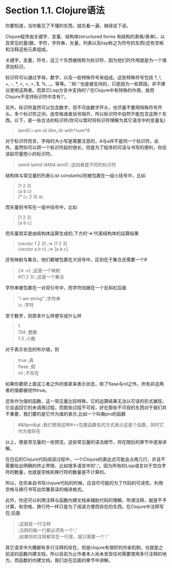 # Section 1.1. Clojure语法

你要知道，当你看见了不懂的东西，就先看一遍，继续往下读。

Clojure程序由关键字、变量、结构体(structured forms 有结构的表格/表单)，以及常见的量(数，字符，字符串，矢量，列表以及lisp称之为符号的东西)还有空格和注释这些元素组成。

关键字，变量，符号，这三个东西被统称为标识符，因为他们的作用就是为一个值添加标识。

标识符可以通过字母，数字，以及一些特殊符号来组成。这些特殊符号包括 ?, !, +, -, *, <, =, >, $, %, _，等等。'.'和':'也是被支持的，只是因为一些原因，并不建议使用这两者。而其它Lisp方言中支持的'/'在Clojure中有特殊的作用，故而Clojure不支持标识符中含有‘/’。

另外，标识符虽然可以包含数字，但不可由数字开头，也尽量不要用特殊符号开头。多个标识符之间，由空格或者括号隔开，所以标识符中自然不能包含这两个东西。以下，是一些合法的标识符(你可以暂时将标识符理解为其它语言中的变量名)
> IamID i-am-id iAm_Id-with\*num\*8

对于标识符而言，字母的大小写是需要注意的，A与a并不是同一个标识符。此外，虽然你可以把一个标识符起的很长，但是为了程序的可读与书写的便利，你应该起尽量短小的标识符。
> iamid Iamid iAMid iamiD ;这四者是不同的标识符

结构体与常见量的列表(List constants)则被包裹在一组小括号中，比如
> (1 2 3)  
  (a b c)  
  (* (+ 2 3) a)

而矢量则书写在一组中括号中，比如
> [1 2 3]  
  [a b c]

但矢量其实是由结构体运算生成的,下方的‘=>’代表结构体的运算结果
> (vector 1 2 3) ;=> [1 2 3]  
  (vector a b c) ;=> [a b c]

还有映射与集合，他们都被包裹在大括号中，区别在于集合还需要一个#
> {:k :v} ;这是一个映射  
  #{1 2 3} ;这是一个集合

字符串被包裹在一对双引号中，而字符则跟在一个反斜杠后面
> "i am string" ;字符串  
  \c ;字符

至于数字，则原本什么样便写成什么样
> 1  
  134 ;整数  
  1.3 ;小数

对于表示状态的布尔值，则
> true ;真  
  flase ;假  
  nil ;不存在

如果你要把上面这三者之外的值拿来表示状态，除了flase与nil之外，所有非这两者的值都被视作true。

还有作为值的函数，这一常见量比较特殊，它的运算结果无法以可读的形式展现，它会返回它的未调用过程，而那些过程不可视，好在那些不可视的东西对于我们并不重要，我们要的是它作为值的表示,比如一个叫做pro的函数
> #&ltpro&gt  ;我们使用这种#<>包裹函数名的方式表示这是个函数，同时它作为值存在

以上，便是常见量的一些预览。这些常见量的语法细节，将在随后的章节中逐渐讲解。

在日后的Clojure代码阅读过程中，一个Clojure的表达式可能会占用几行，并且不需要给出明确的终止界限，比如很多语言中的';'。因为所有的Lisp语言对于空白字符的数量，也就是空格和换行符的数量是不计算的。

所以，在你亲自书写clojure代码的时候，应该尽可能的为了代码的可读性，利用空格与换行书写出优雅易读的缩进格式。

此外，你还可以利用注释与函数内建文档来辅助代码的理解。所谓注释，就是不予计算，和空格、换行符一样只是为了阅读方便而存在的东西。在Clojure中注释写在;后面
> ;这就是一行注释  
  ;注释的每一行都必须有一个‘;’  
  ;如果你的注释都写在一行里，就只需要一个';'

其它语言中大概都有多行注释的存在，但是clojure有很好的内省机制，也就是之前说的函数内建文档，所以目前为止作者本人尚未发现任何需要使用多行注释的地方。而函数的内建文档，我们会在后面的章节中讲解。
